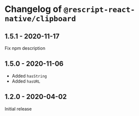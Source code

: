 # Changelog of `@rescript-react-native/clipboard`

## 1.5.1 - 2020-11-17

Fix npm description

## 1.5.0 - 2020-11-06

- Added `hasString`
- Added `hasURL`

## 1.2.0 - 2020-04-02

Initial release
